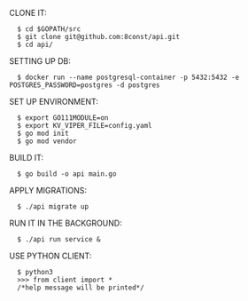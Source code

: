 CLONE IT:

      $ cd $GOPATH/src
      $ git clone git@github.com:8const/api.git
      $ cd api/

SETTING UP DB:

      $ docker run --name postgresql-container -p 5432:5432 -e POSTGRES_PASSWORD=postgres -d postgres 

SET UP ENVIRONMENT:

      $ export GO111MODULE=on
      $ export KV_VIPER_FILE=config.yaml
      $ go mod init
      $ go mod vendor

BUILD IT:

      $ go build -o api main.go 

APPLY MIGRATIONS:

      $ ./api migrate up


RUN IT IN THE BACKGROUND:
      
      $ ./api run service &
      
      
USE PYTHON CLIENT:

      $ python3
      >>> from client import *
      /*help message will be printed*/
